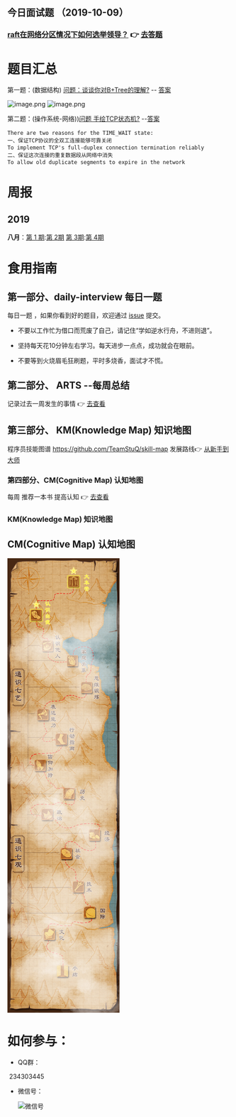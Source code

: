 


## 今日面试题 （2019-10-09）

### [raft在网络分区情况下如何选举领导？](https://github.com/wangcy6/weekly/issues/19) 👉 [去答题](https://github.com/wangcy6/weekly/issues/19)







# 题目汇总


第一题：(数据结构) [问题：谈谈你对B+Tree的理解?](daily-interview/3.你对B+Tree的理解.md) -- [答案](https://mp.weixin.qq.com/s/gM97XLcB0JMI_a2m8UuNpg)

![image.png](https://upload-images.jianshu.io/upload_images/1837968-d5d5e7db85a22ec2.png?imageMogr2/auto-orient/strip%7CimageView2/2/w/1240)
![image.png](https://upload-images.jianshu.io/upload_images/1837968-c2aa6ae4762bbc12.png?imageMogr2/auto-orient/strip%7CimageView2/2/w/1240)


第二题：(操作系统-网络))[问题 手绘TCP状态机?](daily-interview/3.你对B+Tree的理解.md) --[答案](https://mp.weixin.qq.com/s/zVGKBkZ_jzOrowS5k0a7rg)
~~~
There are two reasons for the TIME_WAIT state:
一、保证TCP协议的全双工连接能够可靠关闭
To implement TCP's full-duplex connection termination reliably
二、保证这次连接的重复数据段从网络中消失
To allow old duplicate segments to expire in the network
~~~

# 周报



## 2019

**八月**：[第 1 期](https://www.jianshu.com/p/681b70df9320):[第 2期](https://www.jianshu.com/p/a735b8ae3ac3)  [第 3期](https://www.jianshu.com/p/4d3f6062b97):[第 4期](https://mp.weixin.qq.com/s/JguScQhyAeAQK5ZFxqey7w)



# 食用指南

##  第一部分、daily-interview 每日一题 

每日一题 ，如果你看到好的题目，欢迎通过 [issue](https://github.com/wangcy6/weekly/issues/) 提交。

- 不要以工作忙为借口而荒废了自己，请记住“学如逆水行舟，不进则退”。

- 坚持每天花10分钟左右学习。每天进步一点点，成功就会在眼前。

- 不要等到火烧眉毛狂刷题，平时多烧香，面试才不慌。

##  第二部分、 ARTS --每周总结 
 记录过去一周发生的事情  👉 [去查看](https://github.com/wangcy6/weekly/tree/master/ARTS)

## 第三部分、 KM(Knowledge Map)  知识地图

程序员技能图谱 https://github.com/TeamStuQ/skill-map 发展路线👉 [从新手到大师](https://github.com/wangcy6/weekly/tree/master/KM)

### 第四部分、CM(Cognitive Map)  认知地图

 每周 推荐一本书 提高认知  👉 [去查看](https://github.com/wangcy6/weekly/tree/master/CM)

### KM(Knowledge Map)  知识地图





## CM(Cognitive Map)  认知地图



![微信图片_20190117214437](./images/微信图片_20190117214437.jpg)







# 如何参与：

- QQ群：

​        234303445

- 微信号：

  

  ![微信号](https://user-images.githubusercontent.com/5937331/63406734-4f987d00-c41d-11e9-84f1-a527dd6cd5fe.png)





